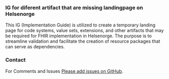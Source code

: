 ### IG for diferent artifact that are missing landingpage on Helsenorge

This IG (Implementation Guide) is utilized to create a temporary landing page for code systems, value sets, extensions, and other artifacts that may be required for FHIR implementation in Helsenorge. The purpose is to streamline validation and facilitate the creation of resource packages that can serve as dependencies.

### Contact
For Comments and Issues [Please add issues on GitHub](https://github.com/NorskHelsenett/FHIRCodeAndMore/issues). 